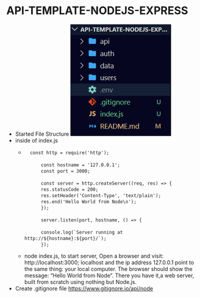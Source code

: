# API-TEMPLATE-NODEJS-EXPRESS
- Started File Structure
  ![GitHub Logo](/images/filestructure.png)
- inside of index.js
    *       const http = require('http'); 

                const hostname = '127.0.0.1';
                const port = 3000; 

                const server = http.createServer((req, res) => {
                res.statusCode = 200; 
                res.setHeader('Content-Type', 'text/plain'); 
                res.end('Hello World from Node\n'); 
                });

                server.listen(port, hostname, () => {
                
                console.log(`Server running at http://${hostname}:${port}/`);
                });
    *   node index.js, to start server, Open a browser and visit: http://localhost:3000; localhost and the ip address 127.0.0.1 point to the same thing: your local computer. The browser should show the message: “Hello World from Node”. There you have it,a web server, built from scratch using nothing but Node.js.
- Create .gitignore file https://www.gitignore.io/api/node